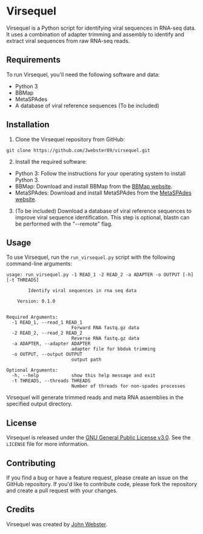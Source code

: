 # Virsequel

Virsequel is a Python script for identifying viral sequences in RNA-seq data. It uses a combination of adapter trimming and assembly to identify and extract viral sequences from raw RNA-seq reads.

## Requirements

To run Virsequel, you'll need the following software and data:

- Python 3
- BBMap
- MetaSPAdes
- A database of viral reference sequences (To be included)

## Installation

1. Clone the Virsequel repository from GitHub:

```
git clone https://github.com/Jwebster89/virsequel.git
```


2. Install the required software:

- Python 3: Follow the instructions for your operating system to install Python 3.
- BBMap: Download and install BBMap from the [BBMap website](https://jgi.doe.gov/data-and-tools/software-tools/bbtools/bb-tools-user-guide/installation-guide/).
- MetaSPAdes: Download and install MetaSPAdes from the [MetaSPAdes website](https://github.com/ablab/spades).

3. (To be included) Download a database of viral reference sequences to improve viral sequence identification. This step is optional, blastn can be performed with the "--remote" flag.


## Usage

To use Virsequel, run the `run_virsequel.py` script with the following command-line arguments:

```
usage: run_virsequel.py -1 READ_1 -2 READ_2 -a ADAPTER -o OUTPUT [-h] [-t THREADS]

        Identify viral sequences in rna seq data 

    Version: 0.1.0


Required Arguments:
  -1 READ_1, --read_1 READ_1
                        Forward RNA fastq.gz data
  -2 READ_2, --read_2 READ_2
                        Reverse RNA fastq.gz data
  -a ADAPTER, --adapter ADAPTER
                        adapter file for bbduk trimming
  -o OUTPUT, --output OUTPUT
                        output path

Optional Arguments:
  -h, --help            show this help message and exit
  -t THREADS, --threads THREADS
                        Number of threads for non-spades processes
```

Virsequel will generate trimmed reads and meta RNA assemblies in the specified output directory.

## License

Virsequel is released under the [GNU General Public License v3.0](https://opensource.org/licenses/GPL-3.0). See the `LICENSE` file for more information.

## Contributing

If you find a bug or have a feature request, please create an issue on the GitHub repository. If you'd like to contribute code, please fork the repository and create a pull request with your changes.

## Credits

Virsequel was created by [John Webster](https://github.com/Jwebster89).


